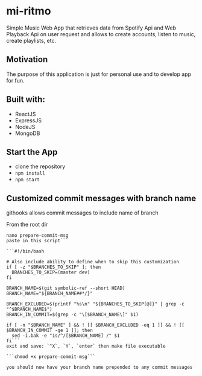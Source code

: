# mi-ritmo

Simple Music Web App that retrieves data from Spotify Api and Web Playback Api
on user request and allows to create accounts, listen to music, create playlists, etc.

## Motivation
The purpose of this application is just for personal use and to develop app for fun.

## Built with:
- ReactJS
- ExpressJS
- NodeJS
- MongoDB

## Start the App
- clone the repository 
-  `npm install` 
-  `npm start`

## Customized commit messages with branch name
githooks allows commit messages to include name of branch

From the root dir

```cd .git/hooks
nano prepare-commit-msg
paste in this script```

```#!/bin/bash

# Also include ability to define when to skip this customization
if [ -z "$BRANCHES_TO_SKIP" ]; then
  BRANCHES_TO_SKIP=(master dev)
fi

BRANCH_NAME=$(git symbolic-ref --short HEAD)
BRANCH_NAME="${BRANCH_NAME##*/}"

BRANCH_EXCLUDED=$(printf "%s\n" "${BRANCHES_TO_SKIP[@]}" | grep -c "^$BRANCH_NAME$")
BRANCH_IN_COMMIT=$(grep -c "\[$BRANCH_NAME\]" $1)

if [ -n "$BRANCH_NAME" ] && ! [[ $BRANCH_EXCLUDED -eq 1 ]] && ! [[ $BRANCH_IN_COMMIT -ge 1 ]]; then
  sed -i.bak -e "1s/^/[$BRANCH_NAME] /" $1
fi```
exit and save: `^X`, `Y`, `enter` then make file executable

```chmod +x prepare-commit-msg```

you should now have your branch name prepended to any commit messages